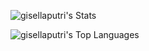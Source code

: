 ![gisellaputri's Stats](https://github-readme-stats.vercel.app/api?username=gisellaputri&theme=merko&show_icons=true&hide_border=true&count_private=true)

![gisellaputri's Top Languages](https://github-readme-stats.vercel.app/api/top-langs/?username=gisellaputri&theme=merko&show_icons=true&hide_border=true&layout=compact)
